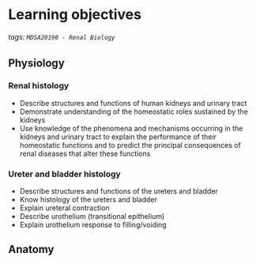 # Learning objectives
###### tags: `MDSA20190 - Renal Biology`

## Physiology
### Renal histology
- Describe structures and functions of human kidneys and urinary tract
- Demonstrate understanding of the homeostatic roles sustained by the kidneys
- Use knowledge of the phenomena and mechanisms occurring in the kidneys and urinary tract to explain the performance of their homeostatic functions and to predict the principal consequences of renal diseases that alter these functions

### Ureter and bladder histology
- Describe structures and functions of the ureters and bladder
- Know histology of the ureters and bladder
- Explain ureteral contraction
- Describe urothelium (transitional epithelium)
- Explain urothelium response to filling/voiding

## Anatomy

